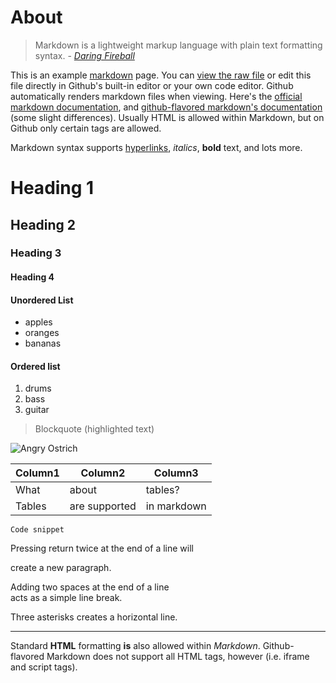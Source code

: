 # About

> Markdown is a lightweight markup language with plain text formatting syntax.  - *[Daring Fireball](https://daringfireball.net/projects/markdown/)*

This is an example [markdown](https://daringfireball.net/projects/markdown/syntax) page. You can [view the raw file](https://raw.githubusercontent.com/cpl-makerlab/markdown-example/master/README.md) or edit this file directly in Github's built-in editor or your own code editor. Github automatically renders markdown files when viewing. Here's the [official markdown documentation](https://daringfireball.net/projects/markdown/), and [github-flavored markdown's documentation](https://guides.github.com/features/mastering-markdown/) (some slight differences). Usually HTML is allowed within Markdown, but on Github only certain tags are allowed. 

Markdown syntax supports [hyperlinks](http://www.duckduckgo.com), *italics*, **bold** text, and lots more.

# Heading 1
## Heading 2
### Heading 3
#### Heading 4

#### Unordered List
- apples
- oranges
- bananas

#### Ordered list
1. drums
2. bass
3. guitar

> Blockquote (highlighted text)  

![Angry Ostrich](https://i.imgur.com/lF5woJMl.jpg)

Column1 | Column2 | Column3
--- | --- | ---
What | about | tables?
Tables | are supported  | in markdown

```
Code snippet
```

Pressing return twice at the end of a line will

create a new paragraph.

Adding two spaces at the end of a line  
acts as a simple line break.

Three asterisks creates a horizontal line.
***

Standard <b>HTML</b> formatting <b>is</b> also allowed within <i>Markdown</i>. Github-flavored Markdown does not support all HTML tags, however (i.e. iframe and script tags).

